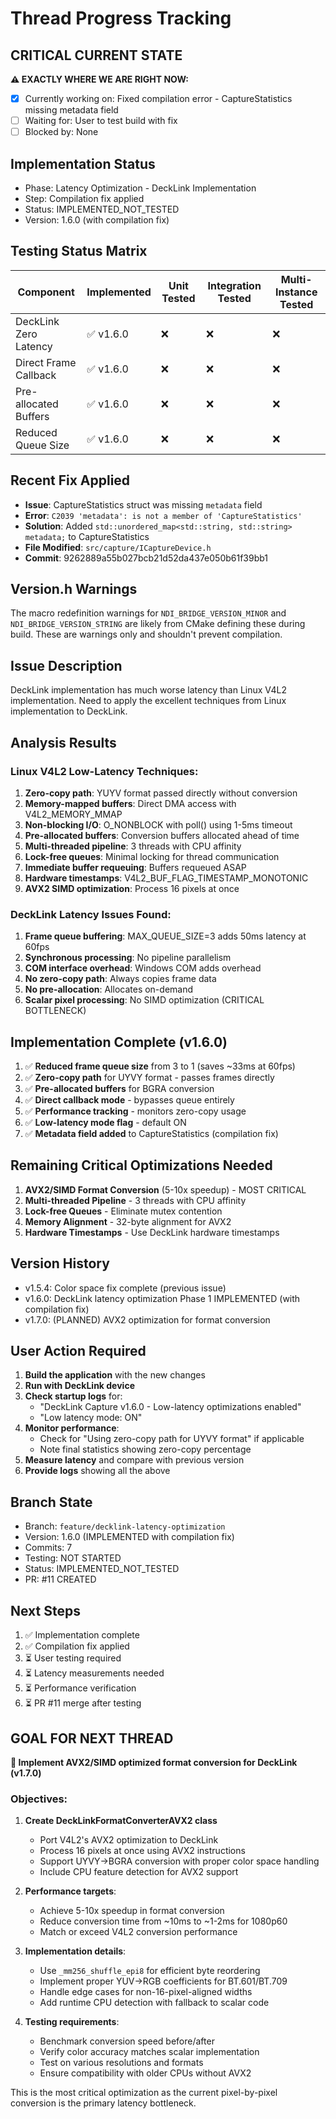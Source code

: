 # Thread Progress Tracking

## CRITICAL CURRENT STATE
**⚠️ EXACTLY WHERE WE ARE RIGHT NOW:**
- [x] Currently working on: Fixed compilation error - CaptureStatistics missing metadata field
- [ ] Waiting for: User to test build with fix
- [ ] Blocked by: None

## Implementation Status
- Phase: Latency Optimization - DeckLink Implementation
- Step: Compilation fix applied
- Status: IMPLEMENTED_NOT_TESTED
- Version: 1.6.0 (with compilation fix)

## Testing Status Matrix
| Component | Implemented | Unit Tested | Integration Tested | Multi-Instance Tested | 
|-----------|------------|-------------|--------------------|-----------------------|
| DeckLink Zero Latency | ✅ v1.6.0 | ❌ | ❌ | ❌ |
| Direct Frame Callback | ✅ v1.6.0 | ❌ | ❌ | ❌ |
| Pre-allocated Buffers | ✅ v1.6.0 | ❌ | ❌ | ❌ |
| Reduced Queue Size | ✅ v1.6.0 | ❌ | ❌ | ❌ |

## Recent Fix Applied
- **Issue**: CaptureStatistics struct was missing `metadata` field
- **Error**: `C2039 'metadata': is not a member of 'CaptureStatistics'`
- **Solution**: Added `std::unordered_map<std::string, std::string> metadata;` to CaptureStatistics
- **File Modified**: `src/capture/ICaptureDevice.h`
- **Commit**: 9262889a55b027bcb21d52da437e050b61f39bb1

## Version.h Warnings
The macro redefinition warnings for `NDI_BRIDGE_VERSION_MINOR` and `NDI_BRIDGE_VERSION_STRING` are likely from CMake defining these during build. These are warnings only and shouldn't prevent compilation.

## Issue Description
DeckLink implementation has much worse latency than Linux V4L2 implementation. Need to apply the excellent techniques from Linux implementation to DeckLink.

## Analysis Results
### Linux V4L2 Low-Latency Techniques:
1. **Zero-copy path**: YUYV format passed directly without conversion
2. **Memory-mapped buffers**: Direct DMA access with V4L2_MEMORY_MMAP
3. **Non-blocking I/O**: O_NONBLOCK with poll() using 1-5ms timeout
4. **Pre-allocated buffers**: Conversion buffers allocated ahead of time
5. **Multi-threaded pipeline**: 3 threads with CPU affinity
6. **Lock-free queues**: Minimal locking for thread communication
7. **Immediate buffer requeuing**: Buffers requeued ASAP
8. **Hardware timestamps**: V4L2_BUF_FLAG_TIMESTAMP_MONOTONIC
9. **AVX2 SIMD optimization**: Process 16 pixels at once

### DeckLink Latency Issues Found:
1. **Frame queue buffering**: MAX_QUEUE_SIZE=3 adds 50ms latency at 60fps
2. **Synchronous processing**: No pipeline parallelism
3. **COM interface overhead**: Windows COM adds overhead
4. **No zero-copy path**: Always copies frame data
5. **No pre-allocation**: Allocates on-demand
6. **Scalar pixel processing**: No SIMD optimization (CRITICAL BOTTLENECK)

## Implementation Complete (v1.6.0)
1. ✅ **Reduced frame queue size** from 3 to 1 (saves ~33ms at 60fps)
2. ✅ **Zero-copy path** for UYVY format - passes frames directly
3. ✅ **Pre-allocated buffers** for BGRA conversion
4. ✅ **Direct callback mode** - bypasses queue entirely
5. ✅ **Performance tracking** - monitors zero-copy usage
6. ✅ **Low-latency mode flag** - default ON
7. ✅ **Metadata field added** to CaptureStatistics (compilation fix)

## Remaining Critical Optimizations Needed
1. **AVX2/SIMD Format Conversion** (5-10x speedup) - MOST CRITICAL
2. **Multi-threaded Pipeline** - 3 threads with CPU affinity
3. **Lock-free Queues** - Eliminate mutex contention
4. **Memory Alignment** - 32-byte alignment for AVX2
5. **Hardware Timestamps** - Use DeckLink hardware timestamps

## Version History
- v1.5.4: Color space fix complete (previous issue)
- v1.6.0: DeckLink latency optimization Phase 1 IMPLEMENTED (with compilation fix)
- v1.7.0: (PLANNED) AVX2 optimization for format conversion

## User Action Required
1. **Build the application** with the new changes
2. **Run with DeckLink device** 
3. **Check startup logs** for:
   - "DeckLink Capture v1.6.0 - Low-latency optimizations enabled"
   - "Low latency mode: ON"
4. **Monitor performance**:
   - Check for "Using zero-copy path for UYVY format" if applicable
   - Note final statistics showing zero-copy percentage
5. **Measure latency** and compare with previous version
6. **Provide logs** showing all the above

## Branch State
- Branch: `feature/decklink-latency-optimization`
- Version: 1.6.0 (IMPLEMENTED with compilation fix)
- Commits: 7
- Testing: NOT STARTED
- Status: IMPLEMENTED_NOT_TESTED
- PR: #11 CREATED

## Next Steps
1. ✅ Implementation complete
2. ✅ Compilation fix applied
3. ⏳ User testing required
4. ⏳ Latency measurements needed
5. ⏳ Performance verification
6. ⏳ PR #11 merge after testing

## GOAL FOR NEXT THREAD
**🎯 Implement AVX2/SIMD optimized format conversion for DeckLink (v1.7.0)**

### Objectives:
1. **Create DeckLinkFormatConverterAVX2 class**
   - Port V4L2's AVX2 optimization to DeckLink
   - Process 16 pixels at once using AVX2 instructions
   - Support UYVY->BGRA conversion with proper color space handling
   - Include CPU feature detection for AVX2 support

2. **Performance targets**:
   - Achieve 5-10x speedup in format conversion
   - Reduce conversion time from ~10ms to ~1-2ms for 1080p60
   - Match or exceed V4L2 conversion performance

3. **Implementation details**:
   - Use `_mm256_shuffle_epi8` for efficient byte reordering
   - Implement proper YUV->RGB coefficients for BT.601/BT.709
   - Handle edge cases for non-16-pixel-aligned widths
   - Add runtime CPU detection with fallback to scalar code

4. **Testing requirements**:
   - Benchmark conversion speed before/after
   - Verify color accuracy matches scalar implementation
   - Test on various resolutions and formats
   - Ensure compatibility with older CPUs without AVX2

This is the most critical optimization as the current pixel-by-pixel conversion is the primary latency bottleneck.